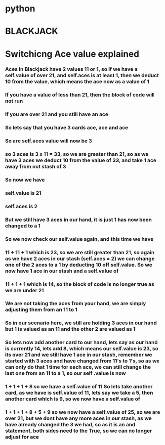 # python

# BLACKJACK
# Switchicng Ace value explained
###        Aces in Blackjack have 2 values 11 or 1, so if we have a self.value of over 21, and self.aces is at least 1, then we deduct 10 from the value, which means    the ace now as a value of 1
###          If you have a value of less than 21, then the block of code will not run
###          If you are over 21 and you still have an ace
###          So lets say that you have 3 cards ace, ace and ace
###          So are self.aces value will now be 3
###          so 3 aces is 3 x 11 = 33, so we are greater than 21, so as we have 3 aces we deduct 10 from the value of 33, and take 1 ace away from out stash of 3
###          So now we have
###          self.value is 21
###          self.aces is 2
###          But we still have 3 aces in our hand, it is just 1 has now been changed to a 1
###          So we now check our self.value again, and this time we have
###          11 + 11 + 1 which is 23, so we are still greater than 21, so again as we have 2 aces in our stash (self.aces = 2) we can change one of the 2 aces to a 1 by deducting 10 off self.value. So we now have 1 ace in our stash and a self.value of
###          11 + 1 + 1 which is 14, so the block of code is no longer true as we are under 21
###          We are not taking the aces from your hand, we are simply adjusting them from an 11 to 1
###          So in our scenario here, we still are holding 3 aces in our hand but 1 is valued as an 11 and the other 2 are valued as 1
###           So lets now add another card to our hand, lets say as our hand is currently 14, lets add 8, which means our self.value is 23, so its over 21 and we still have 1 ace in our stash, remember we started with 3 aces and have changed from 11's to 1's, so as we can only do that 1 time for each ace, we can still change the      last one from an 11 to a 1, so our self .value is now
###           1 + 1 + 1 + 8 so we have a self.value of 11 So lets take another card, as we have is self.value of 11, lets say we take a 5, then another card which is 9, so we now have a self.value of
###          1 + 1 + 1 + 8 + 5 + 9 so we now have a self.value of 25, so we are over 21, but we dont have any more aces in our stash, as we have already changed the 3 we had, so as it is an and statement, both sides need to the True, so we can no longer adjust for ace

